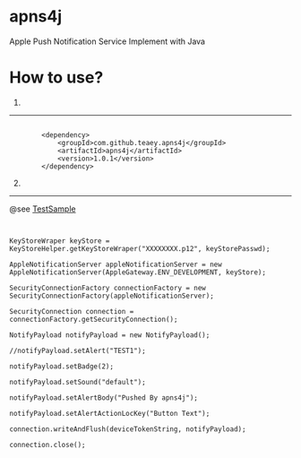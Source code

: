 apns4j
======

Apple Push Notification Service Implement with Java


How to use?
====================================================

1.
-----

```

        <dependency>
            <groupId>com.github.teaey.apns4j</groupId>
            <artifactId>apns4j</artifactId>
            <version>1.0.1</version>
        </dependency>

```

2.
-----


@see [TestSample](src/test/java/cn/teaey/apns/TestSample.java)



```


KeyStoreWraper keyStore = KeyStoreHelper.getKeyStoreWraper("XXXXXXXX.p12", keyStorePasswd);

AppleNotificationServer appleNotificationServer = new AppleNotificationServer(AppleGateway.ENV_DEVELOPMENT, keyStore);

SecurityConnectionFactory connectionFactory = new SecurityConnectionFactory(appleNotificationServer);

SecurityConnection connection = connectionFactory.getSecurityConnection();

NotifyPayload notifyPayload = new NotifyPayload();

//notifyPayload.setAlert("TEST1");

notifyPayload.setBadge(2);

notifyPayload.setSound("default");

notifyPayload.setAlertBody("Pushed By apns4j");

notifyPayload.setAlertActionLocKey("Button Text");

connection.writeAndFlush(deviceTokenString, notifyPayload);

connection.close();


```